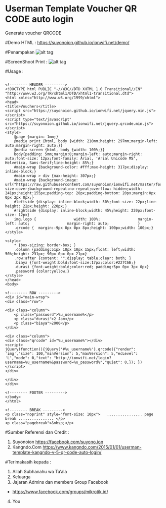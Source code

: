 # Userman Template Voucher QR CODE auto login
Generate voucher QRCODE

#Demo HTML : https://suyonoion.github.io/ionwifi.net/demo/

#Penampakan
![alt tag](https://raw.githubusercontent.com/suyonoion/ionwifi.net/master/penampakan.png)

#ScreenShoot Print :
![alt tag](https://raw.githubusercontent.com/suyonoion/ionwifi.net/master/ss-print.png)

#Usage :
```

<!-------- HEADER ---------> 
<!DOCTYPE html PUBLIC "-//W3C//DTD XHTML 1.0 Transitional//EN" "http://www.w3.org/TR/xhtml1/DTD/xhtml1-transitional.dtd">
<html xmlns="http://www.w3.org/1999/xhtml">
<head>
<title>Vouchers</title>
<script src="https://suyonoion.github.io/ionwifi.net/jquery.min.js"></script>
<script type="text/javascript" src="https://suyonoion.github.io/ionwifi.net/jquery.qrcode.min.js"></script>
<style>
	@page {margin: 1mm;}
	@media print {html, body {width: 210mm;height: 297mm;margin-left: auto;margin-right: auto;}}
	@media screen {html, body {width: 100%;}}
	body{padding: 5mm;margin:0;margin-left: auto;margin-right: auto;font-size: 12px;font-family: Arial, 'Arial Unicode MS', Helvetica, Sans-Serif;line-height: 85%;}
	#main-wrap {background-color: #fff;max-height: 317px;display: inline-block;}
	#main-wrap > div {max-height: 307px;}
	#main-wrap {background-image: url("https://raw.githubusercontent.com/suyonoion/ionwifi.net/master/formlogin.png");background-size:cover;background-repeat:no-repeat;overflow: hidden;width: 241px;height:155px;padding-top: 20px;padding-bottom: 20px;margin:0px 0px 2px 0px;}
	#leftside {display: inline-block;width: 50%;font-size: 22px;line-height: 22px;height: 220px;}
	#rightside {display: inline-block;width: 45%;height: 220px;font-size: 12px}
	img.logo {                 width: 100%;                 margin-left: auto;                 margin-right: auto;             }
	.qrcode {  margin:-9px 0px 0px 8px;height: 100px;width: 100px;}
</style>

<style> 
	* {box-sizing: border-box; } 
	.column {padding:51px 10px 10px 15px;float: left;width: 50%;height: 231px; 90px 0px 0px 21px} 
	.row:after {content: "";display: table;clear: both; }  
	.biaya {font-weight:bold;font-size:17px;color:#227C6E;}  
	.durasi {font-weight:bold;color:red; padding:5px 0px 3px 0px} 
	.password {color:yellow;} 
</style> 
</head> 
<body>

<!-------- ROW ---------> 
<div id="main-wrap">
<div class="row">

<div class="column">
	<p class="password">%u_username%</p>
	<p class="durasi">2 Jam</p>
	<p class="biaya">2000</p>
</div>

<div class="column">
<div class="qrcode" id="%u_username%"></div>
<script> 
jQuery(function(){jQuery('#%u_username%').qrcode({"render": 'img',"size": 100,"minVersion": 5,"maxVersion": 5,"ecLevel": 'L',"mode": 0,"text": "http://ionwifi.net/login?username=%u_username%&password=%u_password%","quiet": 0,}); }) 
</script> 
</div> 

</div>
</div>

<!-------- FOOTER ---------> 
</body> 
</html>

<!-------- BREAK ---------> 
<p class="noprint" style="font-size: 10px">   ................ page break ................ </p>
<p class="pagebreak">&nbsp;</p>

```

#Sumber Referensi dan Credit :

1.	Suyonoion
https://facebook.com/suyono.ion
2.	Kangndo.Com
https://www.kangndo.com/2015/01/01/userman-template-kangndo-v-5-qr-code-auto-login/

#Terimakasih kepada :
1.	Allah Subhanahu wa Ta’ala
2.	Keluarga
3.	Jajaran Admins dan members Group Facebook 
-	https://www.facebook.com/groups/mikrotik.id/
4.	You



